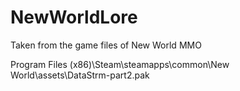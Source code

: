 # NewWorldLore

Taken from the game files of New World MMO

Program Files (x86)\Steam\steamapps\common\New World\assets\DataStrm-part2.pak
